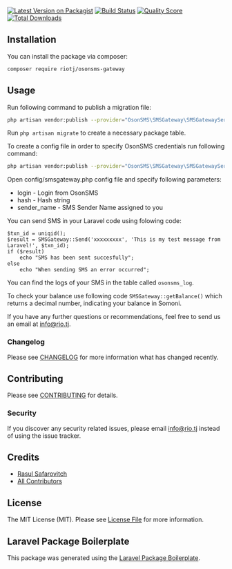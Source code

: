 [![Latest Version on Packagist](https://img.shields.io/packagist/v/osonsms/smsgateway.svg?style=flat-square)](https://packagist.org/packages/rio/osonsms-gateway)
[![Build Status](https://img.shields.io/travis/rio/osonsms-gateway/master.svg?style=flat-square)](https://travis-ci.org/rio/osonsms-gateway)
[![Quality Score](https://img.shields.io/scrutinizer/g/rio/osonsms-gateway.svg?style=flat-square)](https://scrutinizer-ci.com/g/rio/osonsms-gateway)
[![Total Downloads](https://img.shields.io/packagist/dt/rio/osonsms-gateway.svg?style=flat-square)](https://packagist.org/packages/rio/osonsms-gateway)

## Installation

You can install the package via composer:

```bash
composer require riotj/osonsms-gateway
```
## Usage

Run following command to publish a migration file:
```bash
php artisan vendor:publish --provider="OsonSMS\SMSGateway\SMSGatewayServiceProvider" --tag="migrations"
```
Run ```php artisan migrate``` to create a necessary package table.
 
To create a config file in order to specify OsonSMS credentials run following command:
```bash
php artisan vendor:publish --provider="OsonSMS\SMSGateway\SMSGatewayServiceProvider" --tag="config"
```
Open config/smsgateway.php config file and specify following parameters:
* login - Login from OsonSMS
* hash  - Hash string 
* sender_name - SMS Sender Name assigned to you

You can send SMS in your Laravel code using folowing code:
```
$txn_id = uniqid();
$result = SMSGateway::Send('xxxxxxxxx', 'This is my test message from Laravel!', $txn_id);
if ($result)
    echo "SMS has been sent succesfully";
else
    echo "When sending SMS an error occurred";
``` 

You can find the logs of your SMS in the table called ```osonsms_log```.

To check your balance use following code ```SMSGateway::getBalance()``` which returns a decimal number, indicating your balance in Somoni.

If you have any further questions or recommendations, feel free to send us an email at info@rio.tj.

### Changelog

Please see [CHANGELOG](CHANGELOG.md) for more information what has changed recently.

## Contributing

Please see [CONTRIBUTING](CONTRIBUTING.md) for details.

### Security

If you discover any security related issues, please email info@rio.tj instead of using the issue tracker.

## Credits

- [Rasul Safarovitch](https://github.com/safarovitch)
- [All Contributors](../../contributors)

## License

The MIT License (MIT). Please see [License File](LICENSE.md) for more information.

## Laravel Package Boilerplate

This package was generated using the [Laravel Package Boilerplate](https://laravelpackageboilerplate.com).